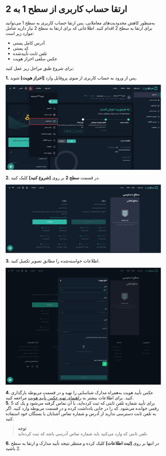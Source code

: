 # ارتقا حساب کاربری از سطح 1 به 2
 به‌منظور کاهش محدودیت‌های معاملاتی، پس ارتقا حساب کاربری به سطح 1 می‌توانید برای ارتقا به سطح 2 اقدام کنید. اطلاعاتی که برای ارتقا به سطح 2 نیاز دارید شامل موارد زیر است:

- آدرس کامل پستی
- کد پستی
- تلفن ثابت تأییدشده
- عکس سلفی احراز هویت<br>

برای شروع طبق مراحل زیر عمل کنید:

**1.**  پس از ورود به حساب کاربری از منوی پروفایل وارد **[احراز هویت]** شوید.

![احراز هویت](./Images/level1-to-2-authentication.jpg)

**2.**  در قسمت **سطح 2** بر روی **[شروع کنید]** کلیک کنید.      

![ارتقا حساب کاربری به سطح 2](./Images/start-level2.jpg)

**3.** اطلاعات خواسته‌شده را مطابق تصویر تکمیل کنید.

![تکمیل اطلاعات برای ورود به سطح 2](./Images/complete-level2-information.png)

**4.**   عکس تأیید هویت به‌همراه مدارک شناسایی را تهیه و در قسمت مربوطه بارگذاری کنید. برای اطلاعات بیشتر به [راهنمای تهیه عکس تأیید هویت]() مراجعه کنید. <br>
**5.** برای تأیید شماره تلفن ثابتی که ثبت کرده‌اید، با آن تماس گرفته می‌شود و یک کد 5 رقمی خوانده می‌شود. کد را در جایی یادداشت کرده و در قسمت مربوطه وارد کنید. اگر به تلفن ثابت دسترسی ندارید از آدرس و شماره تماس آشنایان یا بستگان خود استفاده کنید.<br>
> **توجه**<br>  تلفن ثابتی که وارد می‌کنید باید شماره تماس آدرسی باشد که ثبت کرده‌اید.

**6.** در انتها بر روی **[ثبت اطلاعات]** کلیک کرده و منتظر نتیجه تأیید مدارک و ارتقا به سطح 2 باشید.





